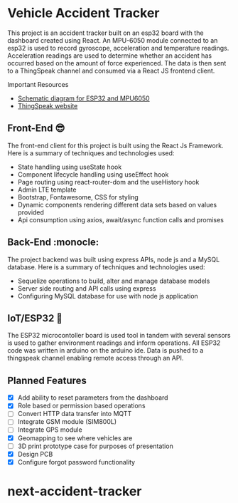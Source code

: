 # Vehicle Accident Tracker

This project is an accident tracker built on an esp32 board with the dashboard created using React. An MPU-6050 module connected to an esp32 is used to record gyroscope, acceleration and temperature readings. Acceleration readings are used to determine whether an accident has occurred based on the amount of force experienced. The data is then sent to a ThingSpeak channel and consumed via a React JS frontend client.

Important Resources
- [Schematic diagram for ESP32 and MPU6050](https://i1.wp.com/randomnerdtutorials.com/wp-content/uploads/2020/12/MPU6050_ESP32_Wiring-Schematic-Diagram.png?w=726&quality=100&strip=all&ssl=1)
- [ThingSpeak website](https://thingspeak.com/)


## Front-End :sunglasses:
The front-end client for this project is built using the React Js Framework. Here is a summary of techniques and technologies used:
- State handling using useState hook
- Component lifecycle handling using useEffect hook
- Page routing using react-router-dom and the useHistory hook
- Admin LTE template
- Bootstrap, Fontawesome, CSS for styling
- Dynamic components rendering different data sets based on values provided
- Api consumption using axios, await/async function calls and promises

## Back-End :monocle:
The project backend was built using express APIs, node js and a MySQL database. Here is a summary of techniques and technologies used:
- Sequelize operations to build, alter and manage database models
- Server side routing and API calls using express
- Configuring MySQL database for use with node js application

## IoT/ESP32 :mechanical_arm:
The ESP32 microcontoller board is used tool in tandem with several sensors is used to gather environment readings and inform operations. All ESP32 code was written in arduino on the arduino ide. Data is pushed to a thingspeak channel enabling remote access through an API.

## Planned Features 
- [x] Add ability to reset parameters from the dashboard
- [x] Role based or permission based operations
- [ ] Convert HTTP data transfer into MQTT
- [ ] Integrate GSM module (SIM800L)
- [ ] Integrate GPS module
- [x] Geomapping to see where vehicles are
- [ ] 3D print prototype case for purposes of presentation
- [x] Design PCB
- [x] Configure forgot password functionality  
# next-accident-tracker
